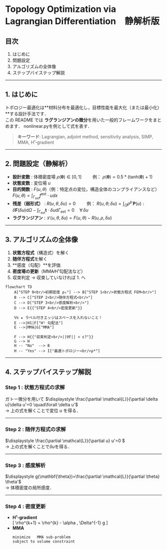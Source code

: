 # Topology Optimization via Lagrangian Differentiation　静解析版 

## 目次
1. はじめに  
2. 問題設定  
3. アルゴリズムの全体像  
4. ステップバイステップ解説  

---

## 1. はじめに
トポロジー最適化は**材料分布を最適化し，目標性能を最大化（または最小化）**する設計手法です．  
この README では **ラグランジアンの微分**を用いた一般的フレームワークをまとめます．
nonlinear.pyを例として式を表す．

> **キーワード**: Lagrangian, adjoint method, sensitivity analysis, SIMP, MMA, H¹‐gradient

---

## 2. 問題設定（静解析）
- **設計変数** : 体積密度場 $\rho(\mathbf{\theta}) \in [0,1] \qquad$    例： $\rho(\mathbf{\theta}) = 0.5*(\text{tanh}(\mathbf{\theta})+1)$
- **状態変数** : 変位場 $u$  
- **目的関数** : $F\bigl(u,\theta\bigr)$（例：特定点の変位，構造全体のコンプライアンスなど） $F(u, \theta) = \int_{\Gamma_{ext}} f^{\text{ext}} \cdot u dx$
- **残差（弱形式）** : $R\bigl(u,\theta, \delta u\bigr)=0 \qquad$ 例： $R(u,\theta;\delta u) = \int_{\Omega} \rho^{p}\,\boldsymbol{P}(u) : \delta \boldsymbol{F}(\delta u) \mathrm{d}\Omega - \int_{\Gamma_{\text{ext}}} \mathbf{t} \cdot \delta u \mathrm{d}\Gamma_{\text{ext}} = 0 \quad \forall\,\delta u$ 
- **ラグランジアン** :  $\mathcal{L}(u,\theta,\delta u)=F(u,\theta)-R(u,\rho, \delta u)$

---

## 3. アルゴリズムの全体像
1. **状態方程式**（構造式）を解く  
2. **随伴方程式**を解く  
3. **感度（勾配）**を評価  
4. **密度場の更新**（MMA⁄H¹勾配法など）  
5. 収束判定 → 収束していなければ 1. へ

```mermaid
flowchart TD
    A["STEP 0<br/>初期密度 ρ₀"] --> B["STEP 1<br/>状態方程式 FEM<br/>"]
    B --> C["STEP 2<br/>随伴方程式<br/>"]
    C --> D["STEP 3<br/>感度解析<br/>"]
    D --> E{{"STEP 4<br/>密度更新"}}

    %% ★ ラベル付きエッジはスペースを入れないこと！
    E -->|H1|F["H¹ 勾配法"]
    E -->|MMA|G["MMA"]

    F --> H{{"収束判定<br/>||∇F|| < ε?"}}
    G --> H
    H -- "No"  --> B
    H -- "Yes" --> I["最適トポロジー<br/>ρ*"]
```

---

## 4. ステップバイステップ解説
### Step 1 : 状態方程式の求解  
ガトー微分を用いて
$\displaystyle \frac{\partial \mathcal{L}}{\partial \delta u}\delta u'=0  \quad\forall \delta u'$  
→ 上の式を解くことで変位 $u$ を得る．

---

### Step 2 : 随伴方程式の求解  
$\displaystyle \frac{\partial \mathcal{L}}{\partial u} u'=0 $  
→ 上の式を解くことで$\delta u$を得る．

---

### Step 3 : 感度解析  
$\displaystyle g(\mathbf{\theta})=\frac{\partial \mathcal{L}}{\partial \theta} \theta'$  
→ 体積密度の局所感度．  

---

### Step 4 : 密度更新  
- **H¹‐gradient**  
  \[
  \rho^{k+1} = \rho^{k} - \alpha \, \Delta^{-1} g
  \]
- **MMA**  
  ```text
  minimize   MMA sub-problem
  subject to volume constraint
